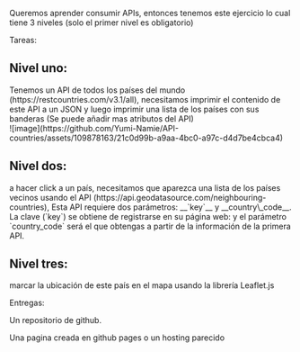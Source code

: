 Queremos aprender consumir APIs, entonces tenemos este ejercicio lo cual tiene 3 niveles (solo el primer nivel es obligatorio)

 Tareas:

<h2>Nivel uno: </h2>
 Tenemos un API de todos los países del mundo (https://restcountries.com/v3.1/all), necesitamos imprimir el contenido de este API a un JSON y luego imprimir una lista de los países con sus banderas (Se puede añadir mas atributos del API)



 <br>
 ![image](https://github.com/Yumi-Namie/API-countries/assets/109878163/21c0d99b-a9aa-4bc0-a97c-d4d7be4cbca4)

<h2>Nivel dos:</h2>
 a hacer click a un país, necesitamos que aparezca una lista de los países vecinos usando el API (https://api.geodatasource.com/neighbouring-countries), Esta API requiere dos parámetros: __`key`__ y __country\_code__. La clave (`key`) se obtiene de registrarse en su página web:   y el parámetro `country_code` será el que obtengas a partir de la información de la primera API.

<h2>Nivel tres:</h2>
marcar la ubicación de este país en el mapa usando la librería Leaflet.js

 Entregas:

Un repositorio de github.

Una pagina creada en github pages o un hosting parecido

<br>




